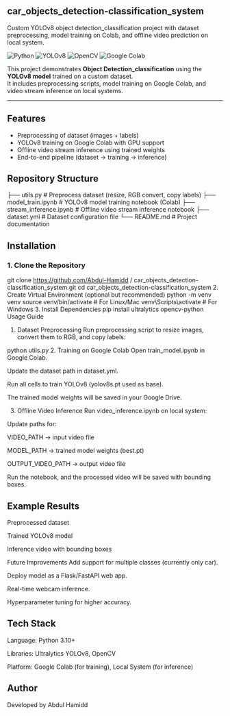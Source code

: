## car_objects_detection-classification_system 
Custom YOLOv8 object detection_classification project with dataset preprocessing, model training on Colab, and offline video prediction on local system.

![Python](https://img.shields.io/badge/Python-3.11-blue.svg)
![YOLOv8](https://img.shields.io/badge/YOLOv8-Ultralytics-green.svg)
![OpenCV](https://img.shields.io/badge/OpenCV-4.x-red.svg)
![Google Colab](https://img.shields.io/badge/Google%20Colab-Ready-orange.svg)

This project demonstrates **Object Detection_classification** using the **YOLOv8 model** trained on a custom dataset.  
It includes preprocessing scripts, model training on Google Colab, and video stream inference on local systems.

---

##  Features
-  Preprocessing of dataset (images + labels)  
-  YOLOv8 training on Google Colab with GPU support  
-  Offline video stream inference using trained weights  
-  End-to-end pipeline (dataset → training → inference)


##  Repository Structure
├── utils.py # Preprocess dataset (resize, RGB convert, copy labels)
├── model_train.ipynb # YOLOv8 model training notebook (Colab)
├── stream_inference.ipynb # Offline video stream inference notebook
├── dataset.yml # Dataset configuration file
└── README.md # Project documentation


##  Installation

### 1. Clone the Repository
git clone https://github.com/Abdul-Hamidd / car_objects_detection-classification_system.git
cd car_objects_detection-classification_system
2. Create Virtual Environment (optional but recommended)
python -m venv venv
source venv/bin/activate   # For Linux/Mac
venv\Scripts\activate      # For Windows
3. Install Dependencies
pip install ultralytics opencv-python
 Usage Guide
1. Dataset Preprocessing
Run preprocessing script to resize images, convert them to RGB, and copy labels:

python utils.py
2. Training on Google Colab
Open train_model.ipynb in Google Colab.

Update the dataset path in dataset.yml.

Run all cells to train YOLOv8 (yolov8s.pt used as base).

The trained model weights will be saved in your Google Drive.

3. Offline Video Inference
Run video_inference.ipynb on local system:

Update paths for:

VIDEO_PATH → input video file

MODEL_PATH → trained model weights (best.pt)

OUTPUT_VIDEO_PATH → output video file

Run the notebook, and the processed video will be saved with bounding boxes.

## Example Results
Preprocessed dataset 

Trained YOLOv8 model 

Inference video with bounding boxes 

 Future Improvements
 Add support for multiple classes (currently only car).

 Deploy model as a Flask/FastAPI web app.

 Real-time webcam inference.

 Hyperparameter tuning for higher accuracy.

## Tech Stack
Language: Python 3.10+

Libraries: Ultralytics YOLOv8, OpenCV

Platform: Google Colab (for training), Local System (for inference)

## Author
Developed by Abdul Hamidd 


